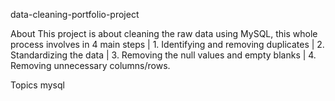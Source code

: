 data-cleaning-portfolio-project

About
This project is about cleaning the raw data using MySQL, this whole process involves in 4 main steps | 1. Identifying and removing duplicates | 2. Standardizing the data | 3. Removing the null values and empty blanks | 4. Removing unnecessary columns/rows.

Topics
mysql
